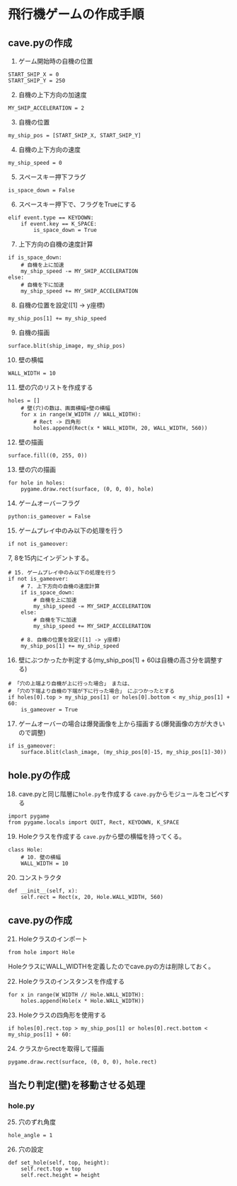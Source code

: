 # 飛行機ゲームの作成手順
## cave.pyの作成
1. ゲーム開始時の自機の位置
```python:
START_SHIP_X = 0
START_SHIP_Y = 250
```

2. 自機の上下方向の加速度
```python:
MY_SHIP_ACCELERATION = 2
```

3. 自機の位置
```python:
my_ship_pos = [START_SHIP_X, START_SHIP_Y]
```

4. 自機の上下方向の速度
```python:
my_ship_speed = 0
```

5. スペースキー押下フラグ
```python:
is_space_down = False
```

6. スペースキー押下で、フラグをTrueにする
```python:
elif event.type == KEYDOWN:
    if event.key == K_SPACE:
        is_space_down = True
```

7. 上下方向の自機の速度計算
```python:
if is_space_down:
    # 自機を上に加速
    my_ship_speed -= MY_SHIP_ACCELERATION
else:
    # 自機を下に加速
    my_ship_speed += MY_SHIP_ACCELERATION
```

8. 自機の位置を設定([1] -> y座標)
```python:
my_ship_pos[1] += my_ship_speed
```

9. 自機の描画
```python:
surface.blit(ship_image, my_ship_pos)
```

10. 壁の横幅
```python:
WALL_WIDTH = 10
```

11. 壁の穴のリストを作成する
```python:
holes = []
    # 壁(穴)の数は、画面横幅÷壁の横幅
    for x in range(W_WIDTH // WALL_WIDTH):
        # Rect -> 四角形
        holes.append(Rect(x * WALL_WIDTH, 20, WALL_WIDTH, 560))
```

12. 壁の描画
```python:
surface.fill((0, 255, 0))
```

13. 壁の穴の描画
```python:
for hole in holes:
    pygame.draw.rect(surface, (0, 0, 0), hole)
```

14. ゲームオーバーフラグ
```
python:is_gameover = False
```

15. ゲームプレイ中のみ以下の処理を行う
```python:
if not is_gameover:
```

7, 8を15内にインデントする。
```python:
# 15. ゲームプレイ中のみ以下の処理を行う
if not is_gameover:
    # 7. 上下方向の自機の速度計算
    if is_space_down:
        # 自機を上に加速
        my_ship_speed -= MY_SHIP_ACCELERATION
    else:
        # 自機を下に加速
        my_ship_speed += MY_SHIP_ACCELERATION

    # 8. 自機の位置を設定([1] -> y座標)
    my_ship_pos[1] += my_ship_speed
```

16. 壁にぶつかったか判定する(my_ship_pos[1] + 60は自機の高さ分を調整する)
```python:
# 「穴の上端より自機が上に行った場合」　または、
# 「穴の下端より自機の下端が下に行った場合」　にぶつかったとする
if holes[0].top > my_ship_pos[1] or holes[0].bottom < my_ship_pos[1] + 60:
    is_gameover = True
```

17. ゲームオーバーの場合は爆発画像を上から描画する(爆発画像の方が大きいので調整)
```python:
if is_gameover:
    surface.blit(clash_image, (my_ship_pos[0]-15, my_ship_pos[1]-30))
```

## hole.pyの作成
18. cave.pyと同じ階層に`hole.py`を作成する
`cave.py`からモジュールをコピペする
```python:
import pygame
from pygame.locals import QUIT, Rect, KEYDOWN, K_SPACE
```

19. Holeクラスを作成する
`cave.py`から壁の横幅を持ってくる。
```python:
class Hole:
    # 10. 壁の横幅
    WALL_WIDTH = 10
```

20. コンストラクタ
```python:
def __init__(self, x):
    self.rect = Rect(x, 20, Hole.WALL_WIDTH, 560)
```

## cave.pyの作成
21. Holeクラスのインポート
```python:
from hole import Hole
```

HoleクラスにWALL_WIDTHを定義したのでcave.pyの方は削除しておく。

22. Holeクラスのインスタンスを作成する
```python:
for x in range(W_WIDTH // Hole.WALL_WIDTH):
    holes.append(Hole(x * Hole.WALL_WIDTH))
```

23. Holeクラスの四角形を使用する
```python:
if holes[0].rect.top > my_ship_pos[1] or holes[0].rect.bottom < my_ship_pos[1] + 60:
```

24. クラスからrectを取得して描画
```python:
pygame.draw.rect(surface, (0, 0, 0), hole.rect)
```

## 当たり判定(壁)を移動させる処理
### hole.py
25. 穴のずれ角度
```python:
hole_angle = 1
```

26. 穴の設定
```python:
def set_hole(self, top, height):
    self.rect.top = top
    self.rect.height = height
```
